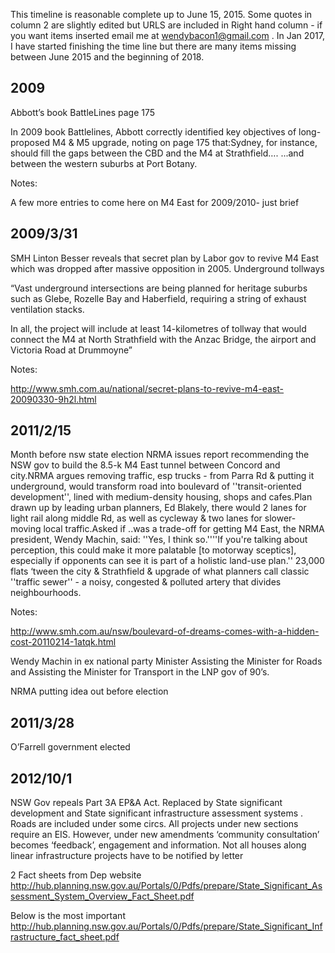 This timeline is reasonable complete up to June 15, 2015. Some quotes in column 2 are slightly edited but URLS are included in Right hand column - if you want items inserted email me at wendybacon1@gmail.com . In Jan 2017, I have started finishing the time line but there are many items missing between June 2015 and the beginning of 2018. 

## 2009

Abbott’s book BattleLines page 175

In 2009 book Battlelines, Abbott correctly identified  key objectives of long-proposed M4 & M5 upgrade, noting on page 175 that:Sydney, for instance, should fill the gaps between the CBD and the M4 at Strathfield…. ...and between the western suburbs at Port Botany.

Notes:

A few more entries to come here on M4 East for 2009/2010- just brief

## 2009/3/31

SMH Linton Besser reveals that secret plan by Labor gov to revive M4 East which was dropped after massive opposition in 2005. Underground tollways 

“Vast underground intersections are being planned for heritage suburbs such as Glebe, Rozelle Bay and Haberfield, requiring a string of exhaust ventilation stacks.

In all, the project will include at least 14-kilometres of tollway that would connect the M4 at North Strathfield with the Anzac Bridge, the airport and Victoria Road at Drummoyne”

Notes:

http://www.smh.com.au/national/secret-plans-to-revive-m4-east-20090330-9h2l.html

## 2011/2/15

Month before nsw state election NRMA issues report recommending the NSW gov to build the 8.5-k M4 East tunnel between Concord and city.NRMA argues removing traffic, esp trucks - from Parra Rd & putting it underground, would transform road into boulevard of ''transit-oriented development'', lined with medium-density housing, shops and cafes.Plan drawn up by leading urban planners, Ed Blakely, there would 2 lanes for light rail along middle Rd, as well as cycleway & two lanes for slower-moving local traffic.Asked if ..was a trade-off for getting M4 East, the NRMA president, Wendy Machin, said: ''Yes, I think so.''''If you're talking about perception, this could make it more palatable [to motorway sceptics], especially if opponents can see it is part of a holistic land-use plan.'' 23,000 flats ‘tween the city & Strathfield & upgrade of what planners call classic ''traffic sewer'' - a noisy, congested & polluted artery that divides neighbourhoods.

Notes:

http://www.smh.com.au/nsw/boulevard-of-dreams-comes-with-a-hidden-cost-20110214-1atqk.html

Wendy Machin in ex national party Minister Assisting the Minister for Roads and Assisting the Minister for Transport in the LNP gov of 90’s. 

NRMA putting idea out before election

## 2011/3/28

O’Farrell government elected 

## 2012/10/1

NSW Gov repeals Part 3A EP&A Act. Replaced by State significant development and State significant infrastructure assessment systems . Roads are included under some circs. All projects under new sections require an EIS. However, under  new amendments ‘community consultation’ becomes ‘feedback’, engagement and information. Not all houses along linear infrastructure projects have to be notified by letter 

2 Fact sheets from Dep website
http://hub.planning.nsw.gov.au/Portals/0/Pdfs/prepare/State_Significant_Assessment_System_Overview_Fact_Sheet.pdf

Below is the most important 
http://hub.planning.nsw.gov.au/Portals/0/Pdfs/prepare/State_Significant_Infrastructure_fact_sheet.pdf
